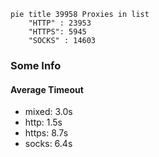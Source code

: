 
```mermaid
pie title 39958 Proxies in list
    "HTTP" : 23953
    "HTTPS": 5945
    "SOCKS" : 14603
```

### Some Info
#### Average Timeout

- mixed: 3.0s
- http: 1.5s
- https: 8.7s
- socks: 6.4s
